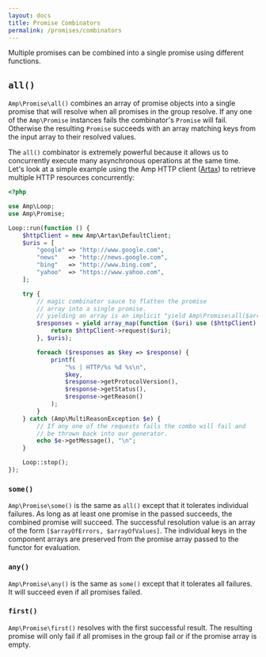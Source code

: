 ```yaml
---
layout: docs
title: Promise Combinators
permalink: /promises/combinators
---
```

Multiple promises can be combined into a single promise using different functions.

## `all()`

`Amp\Promise\all()` combines an array of promise objects into a single promise that will resolve
when all promises in the group resolve. If any one of the `Amp\Promise` instances fails the
combinator's `Promise` will fail. Otherwise the resulting `Promise` succeeds with an array matching
keys from the input array to their resolved values.

The `all()` combinator is extremely powerful because it allows us to concurrently execute many
asynchronous operations at the same time. Let's look at a simple example using the Amp HTTP client
([Artax](https://github.com/amphp/artax)) to retrieve multiple HTTP resources concurrently:

```php
<?php

use Amp\Loop;
use Amp\Promise;

Loop::run(function () {
    $httpClient = new Amp\Artax\DefaultClient;
    $uris = [
        "google" => "http://www.google.com",
        "news"   => "http://news.google.com",
        "bing"   => "http://www.bing.com",
        "yahoo"  => "https://www.yahoo.com",
    ];

    try {
        // magic combinator sauce to flatten the promise
        // array into a single promise.
        // yielding an array is an implicit "yield Amp\Promise\all($array)".
        $responses = yield array_map(function ($uri) use ($httpClient) {
            return $httpClient->request($uri);
        }, $uris);

        foreach ($responses as $key => $response) {
            printf(
                "%s | HTTP/%s %d %s\n",
                $key,
                $response->getProtocolVersion(),
                $response->getStatus(),
                $response->getReason()
            );
        }
    } catch (Amp\MultiReasonException $e) {
        // If any one of the requests fails the combo will fail and
        // be thrown back into our generator.
        echo $e->getMessage(), "\n";
    }

    Loop::stop();
});
```

### `some()`

`Amp\Promise\some()` is the same as `all()` except that it tolerates individual failures. As long
as at least one promise in the passed succeeds, the combined promise will succeed. The successful
resolution value is an array of the form `[$arrayOfErrors, $arrayOfValues]`. The individual keys
in the component arrays are preserved from the promise array passed to the functor for evaluation.

### `any()`

`Amp\Promise\any()` is the same as `some()` except that it tolerates all failures. It will succeed even if all promises failed.

### `first()`

`Amp\Promise\first()` resolves with the first successful result. The resulting promise will only fail if all
promises in the group fail or if the promise array is empty.

